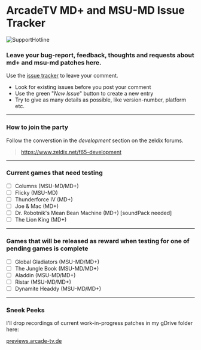# ArcadeTV MD+ and MSU-MD Issue Tracker

![SupportHotline](https://github.com/ArcadeTV/msuplus-tracker/blob/main/support.png)

### Leave your bug-report, feedback, thoughts and requests about md+ and msu-md patches here.

Use the [issue tracker](https://github.com/ArcadeTV/msuplus-tracker/issues) to leave your comment. 
* Look for existing issues before you post your comment
* Use the green "*New Issue*" button to create a new entry
* Try to give as many details as possible, like version-number, platform etc.

---

### How to join the party

Follow the converstion in the *development* section on the zeldix forums.

> https://www.zeldix.net/f65-development

---

### Current games that need testing

* [ ] Columns (MSU-MD/MD+)
* [ ] Flicky (MSU-MD)
* [ ] Thunderforce IV (MD+)
* [ ] Joe & Mac (MD+)
* [ ] Dr. Robotnik's Mean Bean Machine (MD+) [soundPack needed]
* [ ] The Lion King (MD+)

---

### Games that will be released as reward when testing for one of pending games is complete

* [ ] Global Gladiators (MSU-MD/MD+)
* [ ] The Jungle Book (MSU-MD/MD+)
* [ ] Aladdin (MSU-MD/MD+)
* [ ] Ristar (MSU-MD/MD+)
* [ ] Dynamite Headdy (MSU-MD/MD+)

---

### Sneek Peeks

I'll drop recordings of current work-in-progress patches in my gDrive folder here:

[previews.arcade-tv.de](http://previews.arcade-tv.de)
